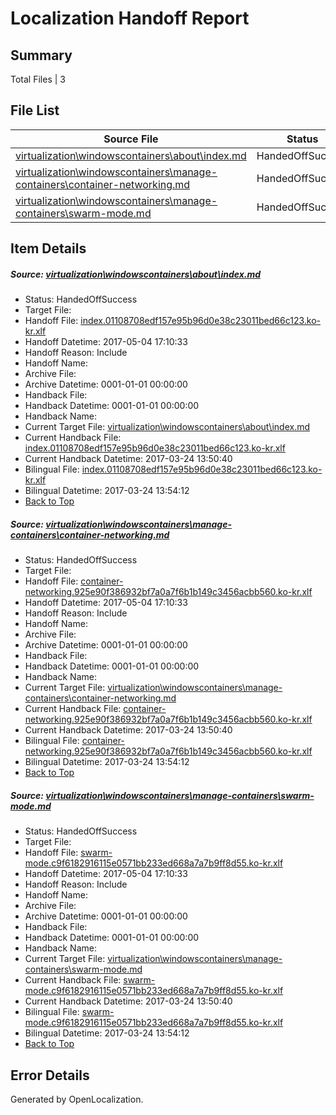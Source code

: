 # <a name='report-top'></a> Localization Handoff Report

## Summary
 Total Files | 3

## File List
 Source File | Status | Details 
 ----------- | ------ | ------- 
 [virtualization\windowscontainers\about\index.md](https://github.com/Microsoft/Virtualization-Documentation-Private/blob/b13a29758013a21215ee6e21e7e7ed7f58b62485/virtualization/windowscontainers/about/index.md) | HandedOffSuccess | [Details](#1699bec6515608c722c28babd26719b27baa53c6257)
 [virtualization\windowscontainers\manage-containers\container-networking.md](https://github.com/Microsoft/Virtualization-Documentation-Private/blob/b13a29758013a21215ee6e21e7e7ed7f58b62485/virtualization/windowscontainers/manage-containers/container-networking.md) | HandedOffSuccess | [Details](#27bf1a3ae02d3b8fc8b4fc929162ec613919a58c301)
 [virtualization\windowscontainers\manage-containers\swarm-mode.md](https://github.com/Microsoft/Virtualization-Documentation-Private/blob/b13a29758013a21215ee6e21e7e7ed7f58b62485/virtualization/windowscontainers/manage-containers/swarm-mode.md) | HandedOffSuccess | [Details](#ccdc5c59a1b21a1da2d159601daff7873531aef0322)

## Item Details
##### <a name='1699bec6515608c722c28babd26719b27baa53c6257'></a> Source: [virtualization\windowscontainers\about\index.md](https://github.com/Microsoft/Virtualization-Documentation-Private/blob/b13a29758013a21215ee6e21e7e7ed7f58b62485/virtualization/windowscontainers/about/index.md)
* Status: HandedOffSuccess
* Target File: 
* Handoff File: [index.01108708edf157e95b96d0e38c23011bed66c123.ko-kr.xlf](https://github.com/Microsoft/Virtualization-Documentation-Private.handoff/blob/9bfa683850edbaf5387d8f80a3e5a8dd39190bc8/ol-handoff/Microsoft/Virtualization-Documentation-Private.ko-kr/live/index.01108708edf157e95b96d0e38c23011bed66c123.ko-kr.xlf)
* Handoff Datetime: 2017-05-04 17:10:33
* Handoff Reason: Include
* Handoff Name: 
* Archive File: 
* Archive Datetime: 0001-01-01 00:00:00
* Handback File: 
* Handback Datetime: 0001-01-01 00:00:00
* Handback Name: 
* Current Target File: [virtualization\windowscontainers\about\index.md](https://github.com/Microsoft/Virtualization-Documentation-Private.ko-kr/blob/4c9fe7c0a71d38b9de5a04919df641436b8a3f0d/virtualization/windowscontainers/about/index.md)
* Current Handback File: [index.01108708edf157e95b96d0e38c23011bed66c123.ko-kr.xlf](https://github.com/Microsoft/Virtualization-Documentation-Private.handback/blob/d6540f3f1ffd8ee56bcae6bc6f9228925cb63cc6/ol-handback/Microsoft/Virtualization-Documentation-Private.ko-kr/live/index.01108708edf157e95b96d0e38c23011bed66c123.ko-kr.xlf)
* Current Handback Datetime: 2017-03-24 13:50:40
* Bilingual File: [index.01108708edf157e95b96d0e38c23011bed66c123.ko-kr.xlf](https://github.com/Microsoft/Virtualization-Documentation-Private.handback/blob/d6540f3f1ffd8ee56bcae6bc6f9228925cb63cc6/ol-handback/Microsoft/Virtualization-Documentation-Private.ko-kr/live/index.01108708edf157e95b96d0e38c23011bed66c123.ko-kr.xlf)
* Bilingual Datetime: 2017-03-24 13:54:12
* [Back to Top](#report-top)

##### <a name='27bf1a3ae02d3b8fc8b4fc929162ec613919a58c301'></a> Source: [virtualization\windowscontainers\manage-containers\container-networking.md](https://github.com/Microsoft/Virtualization-Documentation-Private/blob/b13a29758013a21215ee6e21e7e7ed7f58b62485/virtualization/windowscontainers/manage-containers/container-networking.md)
* Status: HandedOffSuccess
* Target File: 
* Handoff File: [container-networking.925e90f386932bf7a0a7f6b1b149c3456acbb560.ko-kr.xlf](https://github.com/Microsoft/Virtualization-Documentation-Private.handoff/blob/9bfa683850edbaf5387d8f80a3e5a8dd39190bc8/ol-handoff/Microsoft/Virtualization-Documentation-Private.ko-kr/live/container-networking.925e90f386932bf7a0a7f6b1b149c3456acbb560.ko-kr.xlf)
* Handoff Datetime: 2017-05-04 17:10:33
* Handoff Reason: Include
* Handoff Name: 
* Archive File: 
* Archive Datetime: 0001-01-01 00:00:00
* Handback File: 
* Handback Datetime: 0001-01-01 00:00:00
* Handback Name: 
* Current Target File: [virtualization\windowscontainers\manage-containers\container-networking.md](https://github.com/Microsoft/Virtualization-Documentation-Private.ko-kr/blob/4c9fe7c0a71d38b9de5a04919df641436b8a3f0d/virtualization/windowscontainers/manage-containers/container-networking.md)
* Current Handback File: [container-networking.925e90f386932bf7a0a7f6b1b149c3456acbb560.ko-kr.xlf](https://github.com/Microsoft/Virtualization-Documentation-Private.handback/blob/d6540f3f1ffd8ee56bcae6bc6f9228925cb63cc6/ol-handback/Microsoft/Virtualization-Documentation-Private.ko-kr/live/container-networking.925e90f386932bf7a0a7f6b1b149c3456acbb560.ko-kr.xlf)
* Current Handback Datetime: 2017-03-24 13:50:40
* Bilingual File: [container-networking.925e90f386932bf7a0a7f6b1b149c3456acbb560.ko-kr.xlf](https://github.com/Microsoft/Virtualization-Documentation-Private.handback/blob/d6540f3f1ffd8ee56bcae6bc6f9228925cb63cc6/ol-handback/Microsoft/Virtualization-Documentation-Private.ko-kr/live/container-networking.925e90f386932bf7a0a7f6b1b149c3456acbb560.ko-kr.xlf)
* Bilingual Datetime: 2017-03-24 13:54:12
* [Back to Top](#report-top)

##### <a name='ccdc5c59a1b21a1da2d159601daff7873531aef0322'></a> Source: [virtualization\windowscontainers\manage-containers\swarm-mode.md](https://github.com/Microsoft/Virtualization-Documentation-Private/blob/b13a29758013a21215ee6e21e7e7ed7f58b62485/virtualization/windowscontainers/manage-containers/swarm-mode.md)
* Status: HandedOffSuccess
* Target File: 
* Handoff File: [swarm-mode.c9f6182916115e0571bb233ed668a7a7b9ff8d55.ko-kr.xlf](https://github.com/Microsoft/Virtualization-Documentation-Private.handoff/blob/9bfa683850edbaf5387d8f80a3e5a8dd39190bc8/ol-handoff/Microsoft/Virtualization-Documentation-Private.ko-kr/live/swarm-mode.c9f6182916115e0571bb233ed668a7a7b9ff8d55.ko-kr.xlf)
* Handoff Datetime: 2017-05-04 17:10:33
* Handoff Reason: Include
* Handoff Name: 
* Archive File: 
* Archive Datetime: 0001-01-01 00:00:00
* Handback File: 
* Handback Datetime: 0001-01-01 00:00:00
* Handback Name: 
* Current Target File: [virtualization\windowscontainers\manage-containers\swarm-mode.md](https://github.com/Microsoft/Virtualization-Documentation-Private.ko-kr/blob/4c9fe7c0a71d38b9de5a04919df641436b8a3f0d/virtualization/windowscontainers/manage-containers/swarm-mode.md)
* Current Handback File: [swarm-mode.c9f6182916115e0571bb233ed668a7a7b9ff8d55.ko-kr.xlf](https://github.com/Microsoft/Virtualization-Documentation-Private.handback/blob/d6540f3f1ffd8ee56bcae6bc6f9228925cb63cc6/ol-handback/Microsoft/Virtualization-Documentation-Private.ko-kr/live/swarm-mode.c9f6182916115e0571bb233ed668a7a7b9ff8d55.ko-kr.xlf)
* Current Handback Datetime: 2017-03-24 13:50:40
* Bilingual File: [swarm-mode.c9f6182916115e0571bb233ed668a7a7b9ff8d55.ko-kr.xlf](https://github.com/Microsoft/Virtualization-Documentation-Private.handback/blob/d6540f3f1ffd8ee56bcae6bc6f9228925cb63cc6/ol-handback/Microsoft/Virtualization-Documentation-Private.ko-kr/live/swarm-mode.c9f6182916115e0571bb233ed668a7a7b9ff8d55.ko-kr.xlf)
* Bilingual Datetime: 2017-03-24 13:54:12
* [Back to Top](#report-top)


## Error Details

Generated by OpenLocalization.
